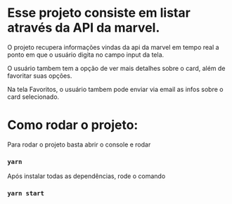 # Esse projeto consiste em listar através da API da marvel.
O projeto recupera informações vindas da api da marvel em tempo real a ponto em que o usuário digita no campo input da tela.

O usuário tambem tem a opção de ver mais detalhes sobre o card, além de favoritar suas opções.

Na tela Favoritos, o usuário tambem pode enviar via email as infos sobre o card selecionado.

# Como rodar o projeto:
Para rodar o projeto basta abrir o console e rodar 

### `yarn`

Após instalar todas as dependências, rode o comando 

### `yarn start`
